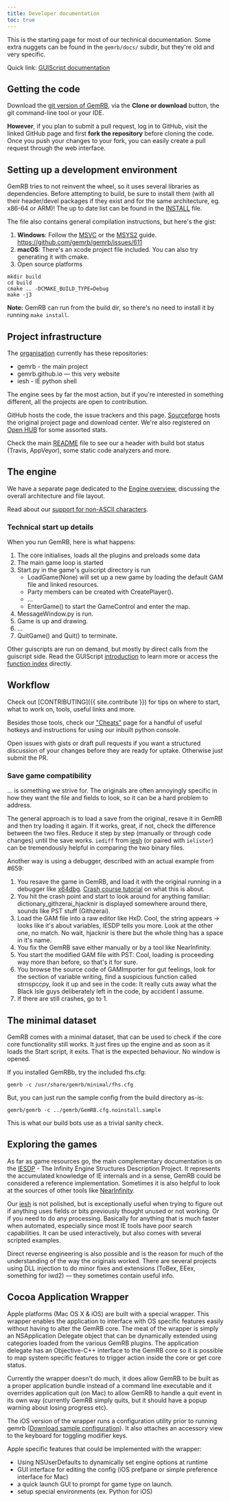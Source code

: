 ```yaml
---
title: Developer documentation
toc: true
---
```


This is the starting page for most of our technical documentation. Some extra
nuggets can be found in the `gemrb/docs/` subdir, but they're old and very
specific.

Quick link: [GUIScript documentation](GUIScript/Index.md)

## Getting the code

Download the [git version of GemRB](https://github.com/gemrb/gemrb), via
the **Clone or download** button, the git command-line tool or your IDE.

**However**, if you plan to submit a pull request, log in to GitHub, visit
the linked GitHub page and first **fork the repository** before cloning the
code. Once you push your changes to your fork, you can easily create a pull
request through the web interface.


## Setting up a development environment

GemRB tries to not reinvent the wheel, so it uses several libraries as
dependencies. Before attempting to build, be sure to install them (with all
their header/devel packages if they exist and for the same architecture, eg.
x86-64 or ARM)! The up to date list can be found in the
[INSTALL](https://github.com/gemrb/gemrb/blob/master/INSTALL) file.

The file also contains general compilation instructions, but here's the gist:
1. **Windows**:
Follow the [MSVC](MSVC-build.md) or the [MSYS2]() guide. https://github.com/gemrb/gemrb/issues/611
2. **macOS**:
There's an xcode project file included. You can also try generating it with
cmake.
3. Open source platforms
```
mkdir build
cd build
cmake .. -DCMAKE_BUILD_TYPE=Debug
make -j3
```

**Note:** GemRB can run from the build dir, so there's no need to install it by
running `make install`.


## Project infrastructure

The [organisation](https://github.com/gemrb) currently has these repositories:
- gemrb - the main project
- gemrb.github.io — this very website
- iesh - IE python shell

The engine sees by far the most action, but if you're interested in something
different, all the projects are open to contribution.

GitHub hosts the code, the issue trackers and this page.
[Sourceforge](http://sourceforge.net/projects/gemrb/) hosts the original
project page and download center. We're also registered on [Open 
HUB](https://www.openhub.net/p/gemrb?p=GemRB) for some assorted stats.

Check the main [README](https://github.com/gemrb/gemrb/blob/master/README.md)
file to see our a header with build bot status (Travis, AppVeyor), some
static code analyzers and more.


## The engine

We have a separate page dedicated to the [Engine overview](Engine-overview.md),
discussing the overall architecture and file layout.

Read about our [support for non-ASCII characters](Text-encodings.md).


### Technical start up details

When you run GemRB, here is what happens:

1. The core initialises, loads all the plugins and preloads some data
2. The main game loop is started
3. Start.py in the game's guiscript directory is run
     - LoadGame(None) will set up a new game by loading the default GAM
       file and linked resources.
     - Party members can be created with CreatePlayer().
     - ...
     - EnterGame() to start the GameControl and enter the map.
4. MessageWindow.py is run.
5. Game is up and drawing.
6. ...
6. QuitGame() and Quit() to terminate.

Other guiscripts are run on demand, but mostly by direct calls from the
guiscript side. Read the GUIScript [introduction](GUIScript/Index.md) to
learn more or access the [function index](GUIScript/Functions.md) directly.


## Workflow

Check out [CONTRIBUTING]({{ site.contribute }}) for tips on where to start,
what to work on, tools, useful links and more.

Besides those tools, check our ["Cheats"](Cheats.md) page for a handful of useful
hotkeys and instructions for using our inbuilt python console.

Open issues with gists or draft pull requests if you want a structured discussion
of your changes before they are ready for uptake. Otherwise just submit the PR.


### Save game compatibility

... is something we strive for. The originals are often annoyingly specific
in how they want the file and fields to look, so it can be a hard problem
to address. 

The general approach is to load a save from the original, resave
it in GemRB and then try loading it again. If it works, great, if not, check
the difference between the two files. Reduce it step by step (manually or
through code changes) until the save works. `iediff` from
[iesh](https://github.com/gemrb/iesh) (or paired with `ielister`) can be
tremendously helpful in comparing the two binary files.

Another way is using a debugger, described with an actual example from #659:
1. You resave the game in GemRB, and load it with the original running in a
debugger like [x64dbg](https://x64dbg.com).
[Crash course tutorial](https://www.youtube.com/watch?v=75gBFiFtAb8) on what
this is about.
2. You hit the crash point and start to look around for anything familiar:
dictionary_githzerai_hjacknir is displayed somewhere around there, sounds
like PST stuff (Githzerai).
3. Load the GAM file into a raw editor like HxD. Cool, the string appears
-> looks like it's about variables, IESDP tells you more. Look at the
other one, no match. No wait, hjacknir is there but the whole thing has a
space in it's name.
4. You fix the GemRB save either manually or by a tool like NearInfinity.
5. You start the modified GAM file with PST: Cool, loading is proceeding
way more than before, so that's it for sure.
6. You browse the source code of GAMImporter for gut feelings, look for
the section of variable writing, find a suspicious function called
strnspccpy, look it up and see in the code: It really cuts away what the
Black Isle guys deliberately left in the code, by accident I assume.
7. If there are still crashes, go to 1.


## The minimal dataset

GemRB comes with a minimal dataset, that can be used to check if the core
core functionality still works. It just fires up the engine and as soon as it
loads the Start script, it exits. That is the expected behaviour. No window
is opened.

If you installed GemRBb, try the included fhs.cfg:

    gemrb -c /usr/share/gemrb/minimal/fhs.cfg

But, you can just run the sample config from the build directory as-is:

    gemrb/gemrb -c ../gemrb/GemRB.cfg.noinstall.sample

This is what our build bots use as a trivial sanity check.


## Exploring the games

As far as game resources go, the main complementary documentation is on the
[IESDP](https://gibberlings3.github.io/iesdp/) - The Infinity Engine Structures
Description Project. It represents the accumulated knowledge of IE internals and
in a sense, GemRB could be considered a reference implementation. Sometimes it is
also helpful to look at the sources of other tools like
[NearInfinity](https://github.com/NearInfinityBrowser/NearInfinity).

Our [iesh](https://github.com/gemrb/iesh) is not polished, but is exceptionally
useful when trying to figure out if anything uses fields or bits previously
thought unused or not working. Or if you need to do any processing. Basically
for anything that is much faster when automated, especially since most IE tools
have poor search capabilities. It can be used interactively, but also comes with
several scripted examples.

Direct reverse engineering is also possible and is the reason for much of the
understanding of the way the originals worked. There are several projects using
DLL injection to do minor fixes and extensions (ToBex, EEex, something for iwd2) —
they sometimes contain useful info.


## Cocoa Application Wrapper

Apple platforms (Mac OS X & iOS) are built with a special wrapper. This
wrapper enables the application to interface with OS specific features
easily without having to alter the GemRB core. The meat of the wrapper
is simply an NSApplication Delegate object that can be dynamically
extended using categories loaded from the various GemRB plugins. The
application delegate has an Objective-C++ interface to the GemRB core so
it is possible to map system specific features to trigger action inside
the core or get core status.

Currently the wrapper doesn't do much, it does allow GemRB to be built as
a proper application bundle instead of a command line executable and it
overrides application quit (on Mac) to allow GemRB to handle a quit
event in its own way (currently GemRB simply quits, but it should have a
popup warning about losing progress etc).

The iOS version of the wrapper runs a configuration utility prior to
running gemrb ([Download sample
configuration](http://dl.dropbox.com/u/13866402/GemRB-ipad.cfg)). It
also attaches an accessory view to the keyboard for toggling modifier
keys.

Apple specific features that could be implemented with the wrapper:

  - Using NSUserDefaults to dynamically set engine options at runtime
  - GUI interface for editing the config (iOS prefpane or simple
    preference interface for Mac) 
  - a quick launch GUI to prompt for game type on launch.
  - setup special environments (ex. Python for iOS)

